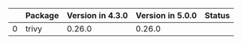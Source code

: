 <!-- markdown-link-check-disable -->

|    | Package   | Version in 4.3.0   | Version in 5.0.0   | Status   |
|---:|:----------|:-------------------|:-------------------|:---------|
|  0 | trivy     | 0.26.0             | 0.26.0             |          |